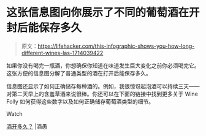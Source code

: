 # 这张信息图向你展示了不同的葡萄酒在开封后能保存多久

> 原文：<https://lifehacker.com/this-infographic-shows-you-how-long-different-wines-las-1714039422>

如果你没有喝完一瓶酒，你想确保你知道在味道发生巨大变化之前你必须喝完它。这张方便的信息图分解了普通类型的酒在打开后能保存多久。

信息图还显示了如何正确储存每种酒的。例如，我很惊讶起泡酒可以持续三天——对第二天早上的含羞草酒来说很棒。你还可以在下面的链接中找到更多关于 Wine Folly 如何获得这些数字以及如何正确储存葡萄酒类型的细节。

Watch

[酒开多久？](http://winefolly.com/tutorial/how-long-opened-wine-lasts/) |酒愚